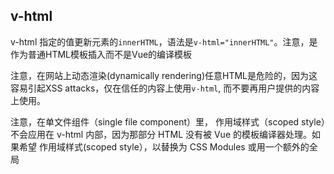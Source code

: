 
## v-html
v-html 指定的值更新元素的`innerHTML`，语法是`v-html="innerHTML"`。注意，是作为普通HTML模板插入而不是Vue的编译模板

注意，在网站上动态渲染(dynamically rendering)任意HTML是危险的，因为这容易引起XSS attacks，仅在信任的内容上使用`v-html`, 而不要再用户提供的内容上使用。

注意，在单文件组件（single file component）里， 作用域样式（scoped style）不会应用在 v-html 内部，因为那部分 HTML 没有被 Vue 的模板编译器处理。如果希望 作用域样式(scoped style），以替换为 CSS Modules 或用一个额外的全局 <style> 元素手动设置类似 BEM 的作用域策略。
```js
<div v-html="html"></div>
```